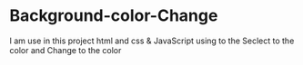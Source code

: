 # Background-color-Change
I am use in this project html and css &amp; JavaScript using to the Seclect to the color and Change to the color
